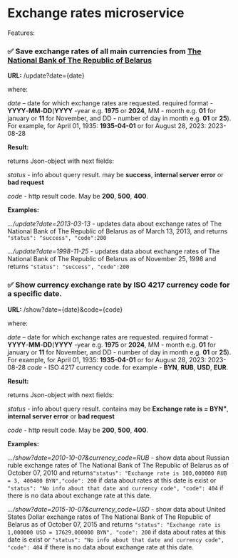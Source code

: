 # Exchange rates microservice 

Features:
###  ✅ Save exchange rates of all main currencies from [The National Bank of The Republic of Belarus](https://www.nbrb.by/engl) 


**URL:** /update?date={date}

where:

*date* – date for which exchange rates are requested. required format - **YYYY**-**MM**-**DD**(**YYYY** -year e.g. **1975** or **2024**, MM - month e.g.  **01** for january or **11** for November, and DD - number of day in month e.g. **01** or **25**). For example, for April 01, 1935: **1935-04-01** or for August 28, 2023: 2023-08-28

**Result:**

returns Json-object with next fields:

*status* - info about query result. may be **success**, **internal server error** or **bad request**

*code* - http result code. May be **200**, **500**, **400**.

**Examples:**
 
_.../update?date=2013-03-13_ - updates data about exchange rates of The National Bank of The Republic of Belarus as of March 13, 2013, and returns ```"status": "success", "code":200```

_.../update?date=1998-11-25_ - updates data about exchange rates of The National Bank of The Republic of Belarus as of November 25, 1998 and returns ```"status": "success", "code":200```



###  ✅ Show currency exchange rate by ISO 4217 currency code for a specific date.

**URL:** /show?date={date}&code={code}

where:

*date* – date for which exchange rates are requested. required format - **YYYY**-**MM**-**DD**(**YYYY** -year e.g. **1975** or **2024**, MM - month e.g.  **01** for january or **11** for November, and DD - number of day in month e.g. **01** or **25**). For example, for April 01, 1935: **1935-04-01** or for August 28, 2023: 2023-08-28
*code* - ISO 4217 currency code. for example - **BYN**, **RUB**, **USD**, **EUR**.

**Result:**

returns Json-object with next fields:

*status* - info about query result. contains may be **Exchange rate is <some 
value> <currency code> = <some value> BYN"**, **internal server error** 
or **bad request**

*code* - http result code. May be **200**, **500**, **400**.

**Examples:**
 
_.../show?date=2010-10-07&currency_code=RUB_ - show data about Russian ruble 
exchange rates of The National Bank of The Republic of Belarus as of 
October 07, 2010 and returns```"status": "Exchange rate is 100,000000 RUB = 3,
400400 BYN","code": 200``` if data about rates at this date is exist or 
```"status": "No info about that date and currency code", "code": 404``` if 
there is no data about exchange rate at this date.

_.../show?date=2015-10-07&currency_code=USD_ - show data about United States 
Dollar exchange rates of The National Bank of The Republic of Belarus as of
October 07, 2015 and returns ```"status": "Exchange rate is 1,000000 USD =
17629,000000 BYN", "code": 200``` if data about rates at this date is exist or 
```"status": "No info about that date and currency code", "code": 404``` if 
there is no data about exchange rate at this date.


